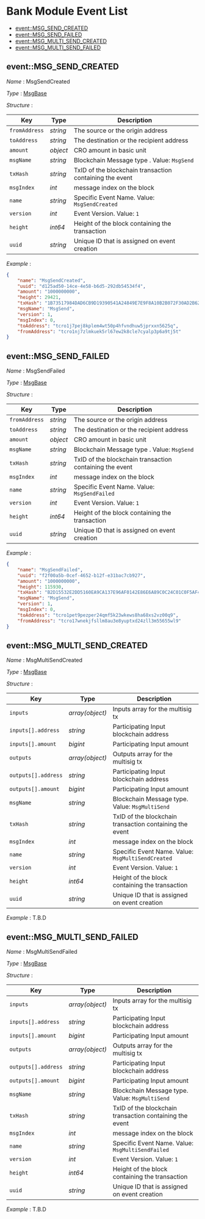 # Bank Module Event List
  - [event::MSG_SEND_CREATED](#eventmsg_send_created)
  - [event::MSG_SEND_FAILED](#eventmsg_send_failed)
  - [event::MSG_MULTI_SEND_CREATED](#eventmsg_multi_send_created)
  - [event::MSG_MULTI_SEND_FAILED](#eventmsg_multi_send_failed)


## event::MSG_SEND_CREATED
*Name* : MsgSendCreated

*Type* : [MsgBase](../README.md#MsgBase)

*Structure* : 

| Key           | Type     | Description                                             |
| ------------- | -------- | ------------------------------------------------------- |
| `fromAddress` | *string* | The source or the origin address                        |
| `toAddress`   | *string* | The destination or the recipient address                |
| `amount`      | *object* | CRO amount in basic unit                                |
| `msgName`     | *string* | Blockchain Message type . Value: `MsgSend`              |
| `txHash`      | *string* | TxID of the blockchain transaction containing the event |
| `msgIndex`    | *int*    | message index on the block                              |
| `name`        | *string* | Specific Event Name. Value: `MsgSendCreated`            |
| `version`     | *int*    | Event Version. Value: `1`                               |
| `height`      | *int64*  | Height of the block containing the transaction          |
| `uuid`        | *string* | Unique ID that is assigned on event creation            |

*Example* :

```json
{
    "name": "MsgSendCreated",
    "uuid": "d125ad50-14ce-4e58-b6d5-292db54534f4",
    "amount": "1000000000",
    "height": 29421,
    "txHash": "1B73517984DAD6CB9D19390541A24849E7E9F8A10B2B072F30AD2B62B698A6E7",
    "msgName": "MsgSend",
    "version": 1,
    "msgIndex": 0,
    "toAddress": "tcro1j7pej8kplem4wt50p4hfvndhuw5jprxxn5625q",
    "fromAddress": "tcro1nj7zlmkuek5rl67ew2k8cle7cyalp3p6a9tj5t"
}
```

## event::MSG_SEND_FAILED
*Name* : MsgSendFailed

*Type* : [MsgBase](../README.md#MsgBase)

*Structure* : 

| Key           | Type     | Description                                             |
| ------------- | -------- | ------------------------------------------------------- |
| `fromAddress` | *string* | The source or the origin address                        |
| `toAddress`   | *string* | The destination or the recipient address                |
| `amount`      | *object* | CRO amount in basic unit                                |
| `msgName`     | *string* | Blockchain Message type . Value: `MsgSend`              |
| `txHash`      | *string* | TxID of the blockchain transaction containing the event |
| `msgIndex`    | *int*    | message index on the block                              |
| `name`        | *string* | Specific Event Name. Value: `MsgSendFailed`             |
| `version`     | *int*    | Event Version. Value: `1`                               |
| `height`      | *int64*  | Height of the block containing the transaction          |
| `uuid`        | *string* | Unique ID that is assigned on event creation            |

*Example* :

```json
{
    "name": "MsgSendFailed",
    "uuid": "f2f00a5b-0cef-4652-b12f-e31bac7cb927",
    "amount": "1000000000",
    "height": 115930,
    "txHash": "B2D15532E2DD5160EA9CA137E96AF0142E86E6A89C0C24C01C0F5AF49689C901",
    "msgName": "MsgSend",
    "version": 1,
    "msgIndex": 0,
    "toAddress": "tcro1pet9pezper24qmf5k23wkews8ha68xs2vz00q9",
    "fromAddress": "tcro17wnekjfsllm8au3e8yuptxd24zll3m55655wl9"
}
```

## event::MSG_MULTI_SEND_CREATED
*Name* : MsgMultiSendCreated

*Type* : [MsgBase](../README.md#MsgBase)

*Structure* : 

| Key                 | Type            | Description                                             |
| ------------------- | --------------- | ------------------------------------------------------- |
| `inputs`            | *array(object)* | Inputs array for the multisig tx                        |
| `inputs[].address`  | *string*        | Participating Input blockchain address                  |
| `inputs[].amount`   | *bigint*        | Participating Input amount                              |
| `outputs`           | *array(object)* | Outputs array for the multisig tx                       |
| `outputs[].address` | *string*        | Participating Input blockchain address                  |
| `outputs[].amount`  | *bigint*        | Participating Input amount                              |
| `msgName`           | *string*        | Blockchain Message type. Value: `MsgMultiSend`         |
| `txHash`            | *string*        | TxID of the blockchain transaction containing the event |
| `msgIndex`          | *int*           | message index on the block                              |
| `name`              | *string*        | Specific Event Name. Value: `MsgMultiSendCreated`       |
| `version`           | *int*           | Event Version. Value: `1`                               |
| `height`            | *int64*         | Height of the block containing the transaction          |
| `uuid`              | *string*        | Unique ID that is assigned on event creation            |

*Example* :  T.B.D  

## event::MSG_MULTI_SEND_FAILED 
*Name* : MsgMultiSendFailed

*Type* : [MsgBase](../README.md#MsgBase)

*Structure* : 

| Key                 | Type            | Description                                             |
| ------------------- | --------------- | ------------------------------------------------------- |
| `inputs`            | *array(object)* | Inputs array for the multisig tx                        |
| `inputs[].address`  | *string*        | Participating Input blockchain address                  |
| `inputs[].amount`   | *bigint*        | Participating Input amount                              |
| `outputs`           | *array(object)* | Outputs array for the multisig tx                       |
| `outputs[].address` | *string*        | Participating Input blockchain address                  |
| `outputs[].amount`  | *bigint*        | Participating Input amount                              |
| `msgName`           | *string*        | Blockchain Message type. Value: `MsgMultiSend`         |
| `txHash`            | *string*        | TxID of the blockchain transaction containing the event |
| `msgIndex`          | *int*           | message index on the block                              |
| `name`              | *string*        | Specific Event Name. Value: `MsgMultiSendFailed`        |
| `version`           | *int*           | Event Version. Value: `1`                               |
| `height`            | *int64*         | Height of the block containing the transaction          |
| `uuid`              | *string*        | Unique ID that is assigned on event creation            |


*Example* : T.B.D  